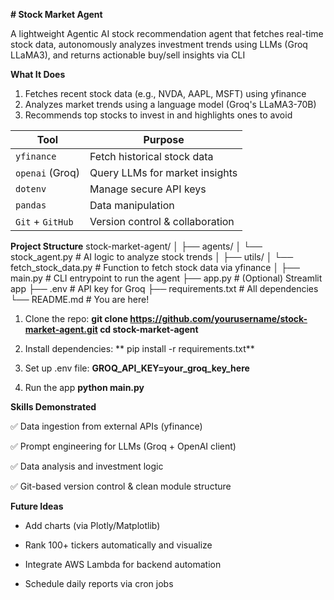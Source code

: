**﻿# Stock Market Agent**

A lightweight Agentic AI stock recommendation agent that fetches real-time stock data, 
autonomously analyzes investment trends using LLMs (Groq LLaMA3), and returns actionable buy/sell insights via CLI

**What It Does**

1. Fetches recent stock data (e.g., NVDA, AAPL, MSFT) using yfinance
2. Analyzes market trends using a language model (Groq's LLaMA3-70B)
3. Recommends top stocks to invest in and highlights ones to avoid

| Tool             | Purpose                                   |
| ---------------- | ----------------------------------------- |
| `yfinance`       | Fetch historical stock data               |
| `openai` (Groq)  | Query LLMs for market insights            |
| `dotenv`         | Manage secure API keys                    |
| `pandas`         | Data manipulation                         |
| `Git` + `GitHub` | Version control & collaboration           |

**Project Structure**
stock-market-agent/
│
├── agents/
│   └── stock_agent.py        # AI logic to analyze stock trends
│
├── utils/
│   └── fetch_stock_data.py   # Function to fetch stock data via yfinance
│
├── main.py                   # CLI entrypoint to run the agent
├── app.py                    # (Optional) Streamlit app
├── .env                      # API key for Groq
├── requirements.txt          # All dependencies
└── README.md                 # You are here!

1. Clone the repo:
    **git clone https://github.com/yourusername/stock-market-agent.git
    cd stock-market-agent**

2. Install dependencies:
   ** pip install -r requirements.txt**

3. Set up .env file:
    **GROQ_API_KEY=your_groq_key_here**

4. Run the app
    **python main.py**

**Skills Demonstrated**

✅ Data ingestion from external APIs (yfinance)

✅ Prompt engineering for LLMs (Groq + OpenAI client)

✅ Data analysis and investment logic

✅ Git-based version control & clean module structure

**Future Ideas**

* Add charts (via Plotly/Matplotlib)

* Rank 100+ tickers automatically and visualize

* Integrate AWS Lambda for backend automation

* Schedule daily reports via cron jobs


